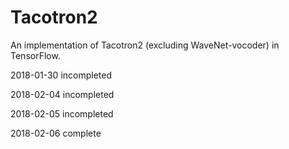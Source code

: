 # Tacotron2

An implementation of Tacotron2 (excluding WaveNet-vocoder) in TensorFlow.

2018-01-30 incompleted

2018-02-04 incompleted

2018-02-05 incompleted

2018-02-06 complete
